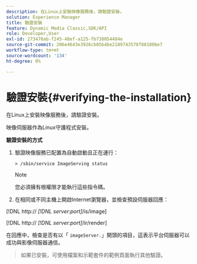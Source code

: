 ```yaml
---
description: 在Linux上安裝映像服務後，請驗證安裝。
solution: Experience Manager
title: 驗證安裝
feature: Dynamic Media Classic,SDK/API
role: Developer,User
exl-id: 273478ab-f245-48ef-a125-fb738054484e
source-git-commit: 206e4643e3926cb85b4be2189743578f88180be7
workflow-type: tm+mt
source-wordcount: '134'
ht-degree: 0%

---
```


# 驗證安裝{#verifying-the-installation}

在Linux上安裝映像服務後，請驗證安裝。

映像伺服器作為Linux守護程式安裝。

**驗證安裝的方式**

1. 驗證映像服務已配置為自動啟動且正在運行：

   `> /sbin/service ImageServing status`

   >[!NOTE]
   >
   >您必須擁有根權限才能執行這些指令碼。

1. 在相同或不同主機上開啟Internet瀏覽器，並檢查預設伺服器回應：

[!DNL http:// *[!DNL server:port]*/is/image]

[!DNL http:// *[!DNL server:port]*/ir/render]

在回應中，檢查是否有以「 `imageServer.`」開頭的項目，這表示平台伺服器可以成功與影像伺服器通信。
>如果已安裝，可使用檔案和示範套件的範例頁面執行其他驗證。
